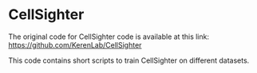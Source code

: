 # CellSighter

The original code for CellSighter code is available at this link: https://github.com/KerenLab/CellSighter

This code contains short scripts to train CellSighter on different datasets.